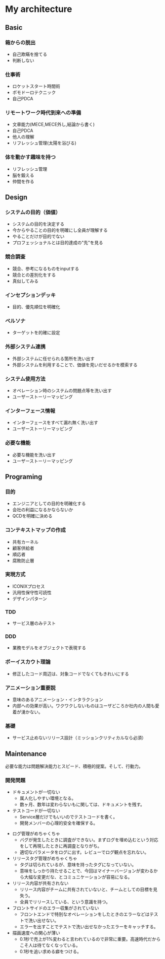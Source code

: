 # My architecture

## Basic

### 箱からの脱出

* 自己欺瞞を捨てる
* 判断しない

### 仕事術
* ロケットスタート時間術
* ポモドーロテクニック
* 自己PDCA

### リモートワーク時代到来への準備

* 文章能力(MECE,MECE外し,結論から書く)
* 自己PDCA
* 他人の理解
* リフレッシュ管理(太陽を浴びる)

### 体を動かす趣味を持つ

* リフレッシュ管理
* 脳を鍛える
* 仲間を作る

## Design

### システムの目的（価値）

* システムの目的を決定する
* 今からやることの目的を明確にし全員が理解する
* やることだけが目的でない
* プロフェッショナルとは目的達成の"先"を見る

### 競合調査

* 競合、参考になるものをinputする
* 競合との差別化をする
* 真似してみる

### インセプションデッキ

* 目的、優先順位を明確化

### ペルソナ

* ターゲットを的確に設定

### 外部システム連携

* 外部システムに任せられる箇所を洗い出す
* 外部システムを利用することで、価値を見いだせるかを模索する

### システム使用方法

* オペレーション時のシステムの問題点等を洗い出す
* ユーザーストーリーマッピング

### インターフェース情報

* インターフェースをすべて漏れ無く洗い出す
* ユーザーストーリーマッピング

### 必要な機能

* 必要な機能を洗い出す
* ユーザーストーリーマッピング

## Programing

### 目的

* エンジニアとしての目的を明確化する
* 会社の利益になるかならないか
* QCDを明確に決める

### コンテキストマップの作成

* 共有カーネル
* 顧客供給者
* 順応者
* 腐敗防止層

### 実現方式

* ICONIXプロセス
* 汎用性保守性可読性
* デザインパターン

### TDD

* サービス層のみテスト

### DDD
* 業務モデルをオブジェクトで表現する

### ボーイスカウト理論
* 修正したコード周辺は、対象コードでなくてもきれいにする

### アニメーション重要説
* 意味のあるアニメーション・インタラクション
* 内部への効果が高い。ワクワクしないものはユーザどころか社内の人間も愛着が湧かない。

### 基礎
* サービス止めないリリース設計（ミッションクリティカルなら必須）

## Maintenance

必要な能力は問題解決能力とスピード、積極的提案。そして、行動力。

### 開発問題
- ドキュメントが一切ない
  - 属人化しやすい環境となる。
  - 数ヶ月、数年は変わらないもに関しては、ドキュメントを残す。
- テストコードが一切ない
  - Service層だけでもいいのでテストコードを書く。
  - 開発メンバーの心理的安全を確保する。
* ログ管理がめちゃくちゃ
  - バグが発生したときに調査ができない。まずログを埋め込むという対応をして再現したときに再調査となりがち。
  - 適切なパラメータをログに出す。レビューでログ観点を忘れない。
* リリースタグ管理がめちゃくちゃ
  - タグは切られているが、意味を持ったタグになっていない。
  - 意味をしっかり持たせることで、今回はマイナーバージョンが変わるから大幅な変更だな、とコミュニケーションが容易になる。
* リリース内容が共有されない
  - リリース内容がチームに共有されていないと、チームとしての目標を見失う。
  - 全員でリリースしている、という意識を持つ。
* フロントサイドのエラー収集がされていない
  - フロントエンドで特別なオペレーションをしたときのエラーなどはテストで洗い出せない。
  - エラーを出すことでテストで洗い出せなかったエラーをキャッチする。
* 描画速度への関心が薄い
  - 0.1秒で売上が1%変わると言われているので非常に重要。高速時代だからこそ人は待てなくなっている。
  - 0.1秒を追い求める癖をつける。